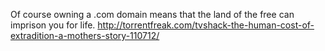 Of course owning a .com domain means that the land of the free can imprison you for life. http://torrentfreak.com/tvshack-the-human-cost-of-extradition-a-mothers-story-110712/